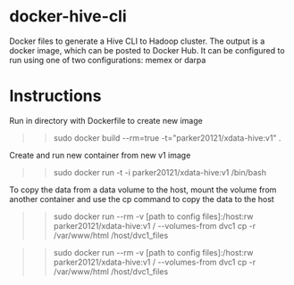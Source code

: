 # docker-hive-cli

Docker files to generate a Hive CLI to Hadoop cluster. The output is 
a docker image, which can be posted to Docker Hub. It can be configured 
to run using one of two configurations: memex or darpa 


Instructions
============
Run in directory with Dockerfile to create new image
>> sudo docker build --rm=true -t="parker20121/xdata-hive:v1" .

Create and run new container from new v1 image
>> sudo docker run -t -i parker20121/xdata-hive:v1 /bin/bash

To copy the data from a data volume to the host, mount the volume 
from another container and use the cp command to copy the data to the host
>> sudo docker run --rm -v [path to config files]:/host:rw parker20121/xdata-hive:v1 /
        --volumes-from dvc1 cp -r /var/www/html /host/dvc1_files

>> sudo docker run --rm -v [path to config files]:/host:rw parker20121/xdata-hive:v1 /
        --volumes-from dvc1 cp -r /var/www/html /host/dvc1_files

